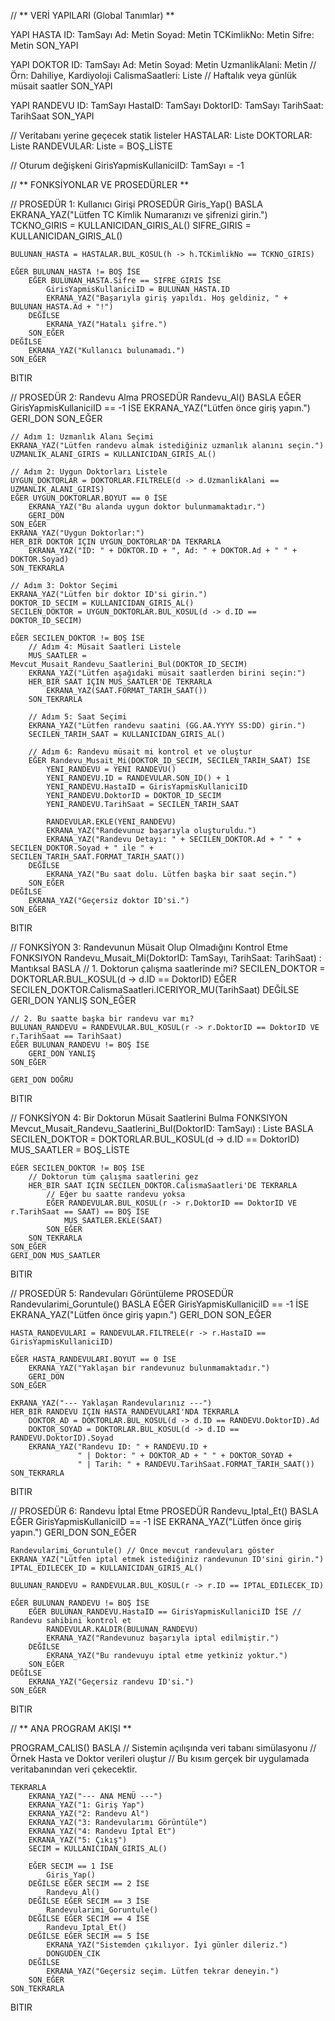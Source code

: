 // ** VERİ YAPILARI (Global Tanımlar) **

YAPI HASTA
    ID: TamSayı
    Ad: Metin
    Soyad: Metin
    TCKimlikNo: Metin
    Sifre: Metin
SON_YAPI

YAPI DOKTOR
    ID: TamSayı
    Ad: Metin
    Soyad: Metin
    UzmanlikAlani: Metin // Örn: Dahiliye, Kardiyoloji
    CalismaSaatleri: Liste<TarihSaat> // Haftalık veya günlük müsait saatler
SON_YAPI

YAPI RANDEVU
    ID: TamSayı
    HastaID: TamSayı
    DoktorID: TamSayı
    TarihSaat: TarihSaat
SON_YAPI

// Veritabanı yerine geçecek statik listeler
HASTALAR: Liste<HASTA>
DOKTORLAR: Liste<DOKTOR>
RANDEVULAR: Liste<RANDEVU> = BOŞ_LİSTE

// Oturum değişkeni
GirisYapmisKullaniciID: TamSayı = -1

// ** FONKSİYONLAR VE PROSEDÜRLER **

// PROSEDÜR 1: Kullanıcı Girişi
PROSEDÜR Giris_Yap()
BASLA
    EKRANA_YAZ("Lütfen TC Kimlik Numaranızı ve şifrenizi girin.")
    TCKNO_GIRIS = KULLANICIDAN_GIRIS_AL()
    SIFRE_GIRIS = KULLANICIDAN_GIRIS_AL()

    BULUNAN_HASTA = HASTALAR.BUL_KOSUL(h -> h.TCKimlikNo == TCKNO_GIRIS)

    EĞER BULUNAN_HASTA != BOŞ İSE
        EĞER BULUNAN_HASTA.Sifre == SIFRE_GIRIS İSE
            GirisYapmisKullaniciID = BULUNAN_HASTA.ID
            EKRANA_YAZ("Başarıyla giriş yapıldı. Hoş geldiniz, " + BULUNAN_HASTA.Ad + "!")
        DEĞİLSE
            EKRANA_YAZ("Hatalı şifre.")
        SON_EĞER
    DEĞİLSE
        EKRANA_YAZ("Kullanıcı bulunamadı.")
    SON_EĞER
BITIR

// PROSEDÜR 2: Randevu Alma
PROSEDÜR Randevu_Al()
BASLA
    EĞER GirisYapmisKullaniciID == -1 İSE
        EKRANA_YAZ("Lütfen önce giriş yapın.")
        GERI_DON
    SON_EĞER

    // Adım 1: Uzmanlık Alanı Seçimi
    EKRANA_YAZ("Lütfen randevu almak istediğiniz uzmanlık alanını seçin.")
    UZMANLIK_ALANI_GIRIS = KULLANICIDAN_GIRIS_AL()

    // Adım 2: Uygun Doktorları Listele
    UYGUN_DOKTORLAR = DOKTORLAR.FILTRELE(d -> d.UzmanlikAlani == UZMANLIK_ALANI_GIRIS)
    EĞER UYGUN_DOKTORLAR.BOYUT == 0 İSE
        EKRANA_YAZ("Bu alanda uygun doktor bulunmamaktadır.")
        GERI_DON
    SON_EĞER
    EKRANA_YAZ("Uygun Doktorlar:")
    HER_BIR DOKTOR IÇIN UYGUN_DOKTORLAR'DA TEKRARLA
        EKRANA_YAZ("ID: " + DOKTOR.ID + ", Ad: " + DOKTOR.Ad + " " + DOKTOR.Soyad)
    SON_TEKRARLA

    // Adım 3: Doktor Seçimi
    EKRANA_YAZ("Lütfen bir doktor ID'si girin.")
    DOKTOR_ID_SECIM = KULLANICIDAN_GIRIS_AL()
    SECILEN_DOKTOR = UYGUN_DOKTORLAR.BUL_KOSUL(d -> d.ID == DOKTOR_ID_SECIM)

    EĞER SECILEN_DOKTOR != BOŞ İSE
        // Adım 4: Müsait Saatleri Listele
        MUS_SAATLER = Mevcut_Musait_Randevu_Saatlerini_Bul(DOKTOR_ID_SECIM)
        EKRANA_YAZ("Lütfen aşağıdaki müsait saatlerden birini seçin:")
        HER_BIR SAAT IÇIN MUS_SAATLER'DE TEKRARLA
            EKRANA_YAZ(SAAT.FORMAT_TARIH_SAAT())
        SON_TEKRARLA

        // Adım 5: Saat Seçimi
        EKRANA_YAZ("Lütfen randevu saatini (GG.AA.YYYY SS:DD) girin.")
        SECILEN_TARIH_SAAT = KULLANICIDAN_GIRIS_AL()
        
        // Adım 6: Randevu müsait mi kontrol et ve oluştur
        EĞER Randevu_Musait_Mi(DOKTOR_ID_SECIM, SECILEN_TARIH_SAAT) İSE
            YENI_RANDEVU = YENI RANDEVU()
            YENI_RANDEVU.ID = RANDEVULAR.SON_ID() + 1
            YENI_RANDEVU.HastaID = GirisYapmisKullaniciID
            YENI_RANDEVU.DoktorID = DOKTOR_ID_SECIM
            YENI_RANDEVU.TarihSaat = SECILEN_TARIH_SAAT
            
            RANDEVULAR.EKLE(YENI_RANDEVU)
            EKRANA_YAZ("Randevunuz başarıyla oluşturuldu.")
            EKRANA_YAZ("Randevu Detayı: " + SECILEN_DOKTOR.Ad + " " + SECILEN_DOKTOR.Soyad + " ile " + SECILEN_TARIH_SAAT.FORMAT_TARIH_SAAT())
        DEĞİLSE
            EKRANA_YAZ("Bu saat dolu. Lütfen başka bir saat seçin.")
        SON_EĞER
    DEĞİLSE
        EKRANA_YAZ("Geçersiz doktor ID'si.")
    SON_EĞER
BITIR

// FONKSİYON 3: Randevunun Müsait Olup Olmadığını Kontrol Etme
FONKSIYON Randevu_Musait_Mi(DoktorID: TamSayı, TarihSaat: TarihSaat) : Mantıksal
BASLA
    // 1. Doktorun çalışma saatlerinde mi?
    SECILEN_DOKTOR = DOKTORLAR.BUL_KOSUL(d -> d.ID == DoktorID)
    EĞER SECILEN_DOKTOR.CalismaSaatleri.ICERIYOR_MU(TarihSaat) DEĞİLSE
        GERI_DON YANLIŞ
    SON_EĞER
    
    // 2. Bu saatte başka bir randevu var mı?
    BULUNAN_RANDEVU = RANDEVULAR.BUL_KOSUL(r -> r.DoktorID == DoktorID VE r.TarihSaat == TarihSaat)
    EĞER BULUNAN_RANDEVU != BOŞ İSE
        GERI_DON YANLIŞ
    SON_EĞER

    GERI_DON DOĞRU
BITIR

// FONKSİYON 4: Bir Doktorun Müsait Saatlerini Bulma
FONKSIYON Mevcut_Musait_Randevu_Saatlerini_Bul(DoktorID: TamSayı) : Liste<TarihSaat>
BASLA
    SECILEN_DOKTOR = DOKTORLAR.BUL_KOSUL(d -> d.ID == DoktorID)
    MUS_SAATLER = BOŞ_LİSTE
    
    EĞER SECILEN_DOKTOR != BOŞ İSE
        // Doktorun tüm çalışma saatlerini gez
        HER_BIR SAAT IÇIN SECILEN_DOKTOR.CalismaSaatleri'DE TEKRARLA
            // Eğer bu saatte randevu yoksa
            EĞER RANDEVULAR.BUL_KOSUL(r -> r.DoktorID == DoktorID VE r.TarihSaat == SAAT) == BOŞ İSE
                MUS_SAATLER.EKLE(SAAT)
            SON_EĞER
        SON_TEKRARLA
    SON_EĞER
    GERI_DON MUS_SAATLER
BITIR

// PROSEDÜR 5: Randevuları Görüntüleme
PROSEDÜR Randevularimi_Goruntule()
BASLA
    EĞER GirisYapmisKullaniciID == -1 İSE
        EKRANA_YAZ("Lütfen önce giriş yapın.")
        GERI_DON
    SON_EĞER

    HASTA_RANDEVULARI = RANDEVULAR.FILTRELE(r -> r.HastaID == GirisYapmisKullaniciID)
    
    EĞER HASTA_RANDEVULARI.BOYUT == 0 İSE
        EKRANA_YAZ("Yaklaşan bir randevunuz bulunmamaktadır.")
        GERI_DON
    SON_EĞER

    EKRANA_YAZ("--- Yaklaşan Randevularınız ---")
    HER_BIR RANDEVU IÇIN HASTA_RANDEVULARI'NDA TEKRARLA
        DOKTOR_AD = DOKTORLAR.BUL_KOSUL(d -> d.ID == RANDEVU.DoktorID).Ad
        DOKTOR_SOYAD = DOKTORLAR.BUL_KOSUL(d -> d.ID == RANDEVU.DoktorID).Soyad
        EKRANA_YAZ("Randevu ID: " + RANDEVU.ID +
                   " | Doktor: " + DOKTOR_AD + " " + DOKTOR_SOYAD + 
                   " | Tarih: " + RANDEVU.TarihSaat.FORMAT_TARIH_SAAT())
    SON_TEKRARLA
BITIR

// PROSEDÜR 6: Randevu İptal Etme
PROSEDÜR Randevu_Iptal_Et()
BASLA
    EĞER GirisYapmisKullaniciID == -1 İSE
        EKRANA_YAZ("Lütfen önce giriş yapın.")
        GERI_DON
    SON_EĞER

    Randevularimi_Goruntule() // Önce mevcut randevuları göster
    EKRANA_YAZ("Lütfen iptal etmek istediğiniz randevunun ID'sini girin.")
    IPTAL_EDILECEK_ID = KULLANICIDAN_GIRIS_AL()

    BULUNAN_RANDEVU = RANDEVULAR.BUL_KOSUL(r -> r.ID == IPTAL_EDILECEK_ID)

    EĞER BULUNAN_RANDEVU != BOŞ İSE
        EĞER BULUNAN_RANDEVU.HastaID == GirisYapmisKullaniciID İSE // Randevu sahibini kontrol et
            RANDEVULAR.KALDIR(BULUNAN_RANDEVU)
            EKRANA_YAZ("Randevunuz başarıyla iptal edilmiştir.")
        DEĞİLSE
            EKRANA_YAZ("Bu randevuyu iptal etme yetkiniz yoktur.")
        SON_EĞER
    DEĞİLSE
        EKRANA_YAZ("Geçersiz randevu ID'si.")
    SON_EĞER
BITIR

// ** ANA PROGRAM AKIŞI **

PROGRAM_CALIS()
BASLA
    // Sistemin açılışında veri tabanı simülasyonu
    // Örnek Hasta ve Doktor verileri oluştur
    // Bu kısım gerçek bir uygulamada veritabanından veri çekecektir.

    TEKRARLA
        EKRANA_YAZ("--- ANA MENÜ ---")
        EKRANA_YAZ("1: Giriş Yap")
        EKRANA_YAZ("2: Randevu Al")
        EKRANA_YAZ("3: Randevularımı Görüntüle")
        EKRANA_YAZ("4: Randevu İptal Et")
        EKRANA_YAZ("5: Çıkış")
        SECIM = KULLANICIDAN_GIRIS_AL()

        EĞER SECIM == 1 İSE
            Giris_Yap()
        DEĞİLSE EĞER SECIM == 2 İSE
            Randevu_Al()
        DEĞİLSE EĞER SECIM == 3 İSE
            Randevularimi_Goruntule()
        DEĞİLSE EĞER SECIM == 4 İSE
            Randevu_Iptal_Et()
        DEĞİLSE EĞER SECIM == 5 İSE
            EKRANA_YAZ("Sistemden çıkılıyor. İyi günler dileriz.")
            DONGUDEN_CIK
        DEĞİLSE
            EKRANA_YAZ("Geçersiz seçim. Lütfen tekrar deneyin.")
        SON_EĞER
    SON_TEKRARLA
BITIR
